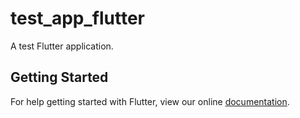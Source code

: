 # test_app_flutter

A test Flutter application.

## Getting Started

For help getting started with Flutter, view our online
[documentation](https://flutter.io/).
